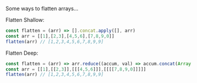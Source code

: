 Some ways to flatten arrays...

Flatten Shallow:

```js
const flatten = (arr) => [].concat.apply([], arr)
const arr = [[1],[2,3],[4,5,6],[7,8,9,0]]
flatten(arr) // [1,2,3,4,5,6,7,8,9,9]
```

Flatten Deep:

```js
const flatten = (arr) => arr.reduce((accum, val) => accum.concat(Array.isArray(val) ? flatten(val) : val), [])
const arr = [[1],[[2,3]],[[[4,5,6]]],[[[[7,8,9,0]]]]]
flatten(arr) // [1,2,3,4,5,6,7,8,9,9]
```
